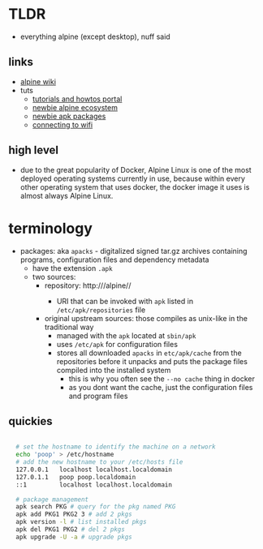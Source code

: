 # TLDR

- everything alpine (except desktop), nuff said

## links

- [alpine wiki](https://wiki.alpinelinux.org/wiki/Main_Page)
- tuts
  - [tutorials and howtos portal](https://wiki.alpinelinux.org/wiki/Tutorials_and_Howtos)
  - [newbie alpine ecosystem](https://wiki.alpinelinux.org/wiki/Newbie_Alpine_Ecosystem)
  - [newbie apk packages](https://wiki.alpinelinux.org/wiki/Alpine_newbie_apk_packages)
  - [connecting to wifi](https://wiki.alpinelinux.org/wiki/Connecting_to_a_wireless_access_point)

## high level

- due to the great popularity of Docker, Alpine Linux is one of the most deployed operating systems currently in use, because within every other operating system that uses docker, the docker image it uses is almost always Alpine Linux.

# terminology

- packages: aka `apacks` - digitalized signed tar.gz archives containing programs, configuration files and dependency metadata
  - have the extension `.apk`
  - two sources:
    - repository: http://<host>/alpine/<version>/<branch>
      - URI that can be invoked with `apk` listed in `/etc/apk/repositories` file
    - original upstream sources: those compiles as unix-like in the traditional way
      - managed with the `apk` located at `sbin/apk`
      - uses `/etc/apk` for configuration files
      - stores all downloaded `apacks` in `etc/apk/cache` from the repositories before it unpacks and puts the package files compiled into the installed system
        - this is why you often see the `--no cache` thing in docker
        - as you dont want the cache, just the configuration files and program files

## quickies

```sh

  # set the hostname to identify the machine on a network
  echo 'poop' > /etc/hostname
  # add the new hostname to your /etc/hosts file
  127.0.0.1   localhost localhost.localdomain
  127.0.1.1   poop poop.localdomain
  ::1         localhost localhost.localdomain

  # package management
  apk search PKG # query for the pkg named PKG
  apk add PKG1 PKG2 3 # add 2 pkgs
  apk version -l # list installed pkgs
  apk del PKG1 PKG2 # del 2 pkgs
  apk upgrade -U -a # upgrade pkgs
```
